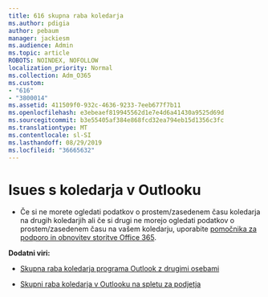 ```yaml
---
title: 616 skupna raba koledarja
ms.author: pdigia
author: pebaum
manager: jackiesm
ms.audience: Admin
ms.topic: article
ROBOTS: NOINDEX, NOFOLLOW
localization_priority: Normal
ms.collection: Adm_O365
ms.custom:
- "616"
- "3800014"
ms.assetid: 411509f0-932c-4636-9233-7eeb677f7b11
ms.openlocfilehash: e3ebeaef819945562d1e7e4d6a41430a9525d69d
ms.sourcegitcommit: b3e55405af384e868fcd32ea794eb15d1356c3fc
ms.translationtype: MT
ms.contentlocale: sl-SI
ms.lasthandoff: 08/29/2019
ms.locfileid: "36665632"
---
```

# <a name="isues-with-calendar-sharing-in-outlook"></a>Isues s koledarja v Outlooku

- Če si ne morete ogledati podatkov o prostem/zasedenem času koledarja na drugih koledarjih ali če si drugi ne morejo ogledati podatkov o prostem/zasedenem času na vašem koledarju, uporabite [pomočnika za podporo in obnovitev storitve Office 365](https://diagnostics.office.com/).

**Dodatni viri:**

- [Skupna raba koledarja programa Outlook z drugimi osebami](https://support.office.com/article/353ed2c1-3ec5-449d-8c73-6931a0adab88)

- [Skupni raba koledarja v Outlooku na spletu za podjetja](https://support.office.com/article/7ecef8ae-139c-40d9-bae2-a23977ee58d5)
